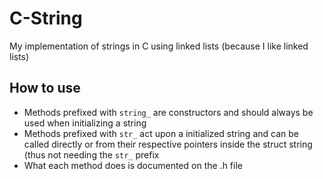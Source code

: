 # C-String
My implementation of strings in C using linked lists (because I like linked lists)

## How to use
- Methods prefixed with `string_` are constructors and should always be used when initializing a string
- Methods prefixed with `str_` act upon a initialized string and can be called directly or from their respective pointers inside the struct string (thus not needing the `str_` prefix
- What each method does is documented on the .h file
